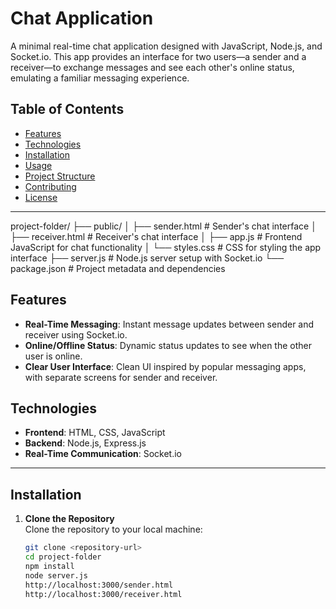 # Chat Application

A minimal real-time chat application designed with JavaScript, Node.js, and Socket.io. This app provides an interface for two users—a sender and a receiver—to exchange messages and see each other's online status, emulating a familiar messaging experience.

## Table of Contents

- [Features](#features)
- [Technologies](#technologies)
- [Installation](#installation)
- [Usage](#usage)
- [Project Structure](#project-structure)
- [Contributing](#contributing)
- [License](#license)

---

project-folder/
├── public/
│   ├── sender.html          # Sender's chat interface
│   ├── receiver.html        # Receiver's chat interface
│   ├── app.js               # Frontend JavaScript for chat functionality
│   └── styles.css           # CSS for styling the app interface
├── server.js                # Node.js server setup with Socket.io
└── package.json             # Project metadata and dependencies


## Features

- **Real-Time Messaging**: Instant message updates between sender and receiver using Socket.io.
- **Online/Offline Status**: Dynamic status updates to see when the other user is online.
- **Clear User Interface**: Clean UI inspired by popular messaging apps, with separate screens for sender and receiver.

## Technologies

- **Frontend**: HTML, CSS, JavaScript
- **Backend**: Node.js, Express.js
- **Real-Time Communication**: Socket.io

---

## Installation

1. **Clone the Repository**  
   Clone the repository to your local machine:
   ```bash
   git clone <repository-url>
   cd project-folder
   npm install
   node server.js
   http://localhost:3000/sender.html
   http://localhost:3000/receiver.html




